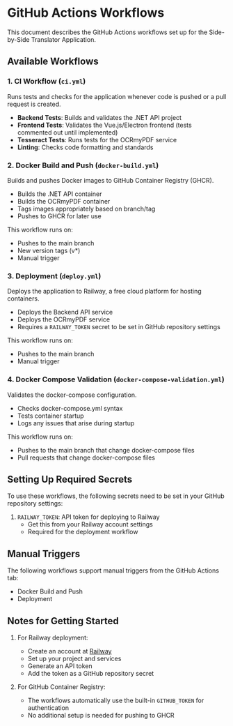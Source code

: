 # GitHub Actions Workflows

This document describes the GitHub Actions workflows set up for the Side-by-Side Translator Application.

## Available Workflows

### 1. CI Workflow (`ci.yml`)

Runs tests and checks for the application whenever code is pushed or a pull request is created.

- **Backend Tests**: Builds and validates the .NET API project
- **Frontend Tests**: Validates the Vue.js/Electron frontend (tests commented out until implemented)
- **Tesseract Tests**: Runs tests for the OCRmyPDF service
- **Linting**: Checks code formatting and standards

### 2. Docker Build and Push (`docker-build.yml`)

Builds and pushes Docker images to GitHub Container Registry (GHCR).

- Builds the .NET API container
- Builds the OCRmyPDF container
- Tags images appropriately based on branch/tag
- Pushes to GHCR for later use

This workflow runs on:
- Pushes to the main branch
- New version tags (v*)
- Manual trigger

### 3. Deployment (`deploy.yml`)

Deploys the application to Railway, a free cloud platform for hosting containers.

- Deploys the Backend API service
- Deploys the OCRmyPDF service
- Requires a `RAILWAY_TOKEN` secret to be set in GitHub repository settings

This workflow runs on:
- Pushes to the main branch
- Manual trigger

### 4. Docker Compose Validation (`docker-compose-validation.yml`)

Validates the docker-compose configuration.

- Checks docker-compose.yml syntax
- Tests container startup
- Logs any issues that arise during startup

This workflow runs on:
- Pushes to the main branch that change docker-compose files
- Pull requests that change docker-compose files

## Setting Up Required Secrets

To use these workflows, the following secrets need to be set in your GitHub repository settings:

1. `RAILWAY_TOKEN`: API token for deploying to Railway
   - Get this from your Railway account settings
   - Required for the deployment workflow

## Manual Triggers

The following workflows support manual triggers from the GitHub Actions tab:
- Docker Build and Push
- Deployment

## Notes for Getting Started

1. For Railway deployment:
   - Create an account at [Railway](https://railway.app/)
   - Set up your project and services
   - Generate an API token
   - Add the token as a GitHub repository secret

2. For GitHub Container Registry:
   - The workflows automatically use the built-in `GITHUB_TOKEN` for authentication
   - No additional setup is needed for pushing to GHCR 